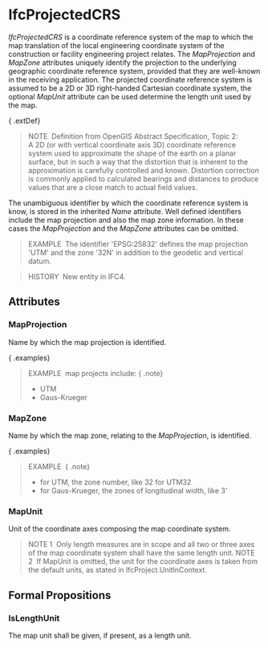 # IfcProjectedCRS

_IfcProjectedCRS_ is a coordinate reference system of the map to which the map translation of the local engineering coordinate system of the construction or facility engineering project relates. The _MapProjection_ and _MapZone_ attributes uniquely identify the projection to the underlying geographic coordinate reference system, provided that they are well-known in the receiving application. The projected coordinate reference system is assumed to be a 2D or 3D right-handed Cartesian coordinate system, the optional _MapUnit_ attribute can be used determine the length unit used by the map.

{ .extDef}
> NOTE&nbsp; Definition from OpenGIS Abstract Specification, Topic 2:  
> A 2D (or with vertical coordinate axis 3D) coordinate reference system used to approximate the shape of the earth on a planar surface, but in such a way that the distortion that is inherent to the approximation is carefully controlled and known. Distortion correction is commonly applied to calculated bearings and distances to produce values that are a close match to actual field values.

The unambiguous identifier by which the coordinate reference system is know, is stored in the inherited _Name_ attribute. Well defined identifiers include the map projection and also the map zone information. In these cases the _MapProjection_ and the _MapZone_ attributes can be omitted.

> EXAMPLE&nbsp; The identifier 'EPSG:25832' defines the map projection 'UTM' and the zone '32N' in addition to the geodetic and vertical datum.

> HISTORY&nbsp; New entity in IFC4.

## Attributes

### MapProjection
Name by which the map projection is identified.

{ .examples}
> EXAMPLE&nbsp; map projects include: { .note}
> * UTM
> * Gaus-Krueger

### MapZone
Name by which the map zone, relating to the _MapProjection_, is identified. 

{ .examples}
> EXAMPLE&nbsp; { .note}
> * for UTM, the zone number, like 32 for UTM32
> * for Gaus-Krueger, the zones of longitudinal width, like 3'

### MapUnit
Unit of the coordinate axes composing the map coordinate system.
> NOTE 1&nbsp; Only length measures are in scope and all two or three axes of the map coordinate system shall have the same length unit.
> NOTE 2&nbsp; If MapUnit is omitted, the unit for the coordinate axes is taken from the default units, as stated in IfcProject.UnitInContext.

## Formal Propositions

### IsLengthUnit
The map unit shall be given, if present, as a length unit.
